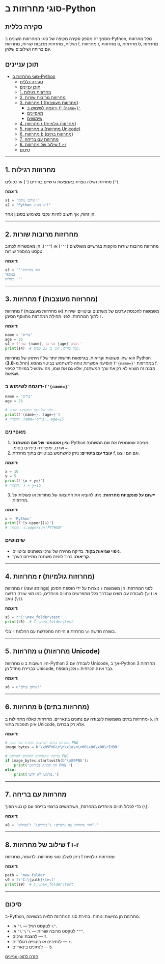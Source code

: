 # סוגי מחרוזות ב-Python

## סקירה כללית

מסמך זה מספק סקירה מקיפה של סוגי המחרוזות השונים ב-Python, כולל מחרוזות רגילות, מחרוזות מרובות שורות, מחרוזות f, מחרוזות r, מחרוזות u, מחרוזות b, מחרוזות עם בריחה ושילובים שלהן.

## תוכן עניינים

- [סוגי מחרוזות ב-Python](#סוגי-מחרוזות-ב-python)
  - [סקירה כללית](#סקירה-כללית)
  - [תוכן עניינים](#תוכן-עניינים)
  - [1. מחרוזות רגילות](#1-מחרוזות-רגילות)
  - [2. מחרוזות מרובות שורות](#2-מחרוזות-מרובות-שורות)
  - [3. מחרוזות f (מחרוזות מעוצבות)](#3-מחרוזות-f-מחרוזות-מעוצבות)
    - [דוגמה לשימוש ב-`f'{name=}'`](#דוגמה-לשימוש-ב-fname)
    - [מאפיינים](#מאפיינים)
    - [שימושים](#שימושים)
  - [4. מחרוזות r (מחרוזות גולמיות)](#4-מחרוזות-r-מחרוזות-גולמיות)
  - [5. מחרוזות u (מחרוזות Unicode)](#5-מחרוזות-u-מחרוזות-unicode)
  - [6. מחרוזות b (מחרוזות בתים)](#6-מחרוזות-b-מחרוזות-בתים)
  - [7. מחרוזות עם בריחה](#7-מחרוזות-עם-בריחה)
  - [8. שילוב של מחרוזות f ו-r](#8-שילוב-של-מחרוזות-f-ו-r)
  - [סיכום](#סיכום)

---

## 1. מחרוזות רגילות

מחרוזת רגילה נוצרת באמצעות גרשיים בודדים (`'`) או כפולים (`"`).

**דוגמה:**

```python
s1 = 'שלום עולם!'
s2 = "Python זה מגניב!"
```

הן זהות, אך חשוב להיות עקבי בשימוש בסגנון אחד.

---

## 2. מחרוזות מרובות שורות

מחרוזות מרובות שורות מוקפות בגרשיים משולשים (`'''`) או (`"""`). הן מאפשרות לכתוב טקסט במספר שורות.

**דוגמה:**

```python
s3 = '''זוהי מחרוזת
במספר
שורות.'''
```

---

## 3. מחרוזות f (מחרוזות מעוצבות)

מחרוזות f (או מחרוזות מעוצבות) משמשות להכנסת ערכים של משתנים וביטויים ישירות לתוך המחרוזת. לפני תחילת המחרוזת מתווסף הסימן `f`.

**דוגמה:**

```python
name = 'בוריס'
age = 25
s4 = f'שמי {name}, אני בן {age} שנים.'
print(s4)  # שמי בוריס, אני בן 25 שנים.
```

היתרון של מחרוזות f הוא שהן פשוטות וקריאות. בגרסאות חדשות יותר של Python (החל מ-**3.8**) הופיעה אפשרות נוחה להשתמש בביטוי מהסוג `f'{name=}'` במחרוזות f. מבנה זה מוציא לא רק את ערך המשתנה, אלא גם את שמו, מה שמועיל במיוחד לניפוי שגיאות.

### דוגמה לשימוש ב-`f'{name=}'`

```python
name = 'בוריס'
age = 25

# פלט של שם המשתנה וערכו
print(f'{name=}, {age=}')
# תוצאה: name='בוריס', age=25
```

### מאפיינים

1. **ציון אוטומטי של שם המשתנה**: Python מציבה אוטומטית את שם המשתנה וערכו, ומפרידה ביניהם בסימן `=`.
2. **עובד עם ביטויים**: ניתן להשתמש בביטויים בתוך מחרוזת f, וגם הם יוצגו.

**דוגמה:**

```python
x = 10
y = 5
print(f'{x + y=}')
# תוצאה: x + y=15
```

3. **יישום על פונקציות מחרוזות**: ניתן להוציא את התוצאה של מתודות או פעולות על מחרוזות.

**דוגמה:**

```python
s = 'Python'
print(f'{s.upper()=}')
# תוצאה: s.upper()='PYTHON'
```

### שימושים

- **ניפוי שגיאות בקוד**: בדיקה מהירה של ערכי משתנים וביטויים.
- **קריאות**: ברור לאיזה משתנה מתייחס הערך.

---

## 4. מחרוזות r (מחרוזות גולמיות)

מחרוזות r (raw strings) נוצרות על ידי הוספת הסימן `r` לפני המחרוזת. הן משמשות לעבודה עם תווים שבדרך כלל מתפרשים כתווים מיוחדים, כמו תווי שורה חדשה (`\n`) או טאב (`\t`).

**דוגמה:**

```python
s5 = r'C:\new_folder\test'
print(s5)  # C:\new_folder\test
```

בלי `r` מחרוזת זו הייתה מתפרשת עם החלפת `\n` בשורה חדשה.

---

## 5. מחרוזות u (מחרוזות Unicode)

מחרוזות u היו חשובות ב-Python 2 לעבודה עם Unicode, אך ב-Python 3 מחרוזות כברירת מחדל הן Unicode, ולכן הוספת `u` כבר אינה הכרחית.

**דוגמה:**

```python
s6 = u'שלום עולם!'
```

---

## 6. מחרוזות b (מחרוזות בתים)

מחרוזות בתים משמשות לעבודה עם נתונים בינאריים. מחרוזות כאלה מתחילות ב-`b`. הן אינן תומכות בתווי Unicode, אלא רק בבתים.

**דוגמה:**

```python
# מחרוזת בתים המייצגת כותרת של קובץ PNG
image_bytes = b'\x89PNG\r\n\x1a\n\x00\x00\x00\rIHDR'

# בדיקה שהנתונים תואמים לפורמט PNG
if image_bytes.startswith(b'\x89PNG'):
    print('זהו תמונה בפורמט PNG.')
else:
    print('פורמט לא ידוע.')
```

---

## 7. מחרוזות עם בריחה

כדי לכלול תווים מיוחדים במחרוזת, משתמשים ברצפי בריחה עם קו נטוי הפוך (`\`).

**דוגמה:**

```python
s8 = 'זוהי מחרוזת עם גרשיים: \'בודדים\' ו"כפולים".'
```

---

## 8. שילוב של מחרוזות f ו-r

ניתן לשלב סוגי מחרוזות. לדוגמה, מחרוזות f ומחרוזות גולמיות:

**דוגמה:**

```python
path = 'new_folder'
s9 = fr'C:\{path}\test'
print(s9)  # C:\new_folder\test
```

---

## סיכום

ב-Python, מחרוזות הן גמישות ונוחות. בחירת סוג המחרוזת תלויה במשימה:
- לטקסט רגיל — `\'` או `\"`.
- לטקסט מרובה שורות — `\'\'\'` או `"""`.
- להצבת ערכים — `f`.
- לנתיבים או ביטויים רגולריים — `r`.
- לנתונים בינאריים — `b`.

[חזרה לתוכן עניינים](https://github.com/hypo69/101_python_computer_games_ru/blob/master/cheat_sheets#readme)